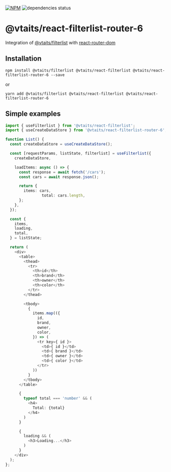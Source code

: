 [![NPM](https://img.shields.io/npm/v/@vtaits/react-filterlist-router-6.svg)](https://www.npmjs.com/package/@vtaits/react-filterlist-router-6)
![dependencies status](https://img.shields.io/librariesio/release/npm/@vtaits/react-filterlist-router-6)

# @vtaits/react-filterlist-router-6

Integration of [@vtaits/filterlist](https://www.npmjs.com/package/@vtaits/filterlist) with [react-router-dom](https://reactrouter.com/en/main)

## Installation

```
npm install @vtaits/filterlist @vtaits/react-filterlist @vtaits/react-filterlist-router-6 --save
```

or

```
yarn add @vtaits/filterlist @vtaits/react-filterlist @vtaits/react-filterlist-router-6
```

## Simple examples

```typescript
import { useFilterlist } from '@vtaits/react-filterlist';
import { useCreateDataStore } from '@vtaits/react-filterlist-router-6';

function List() {
  const createDataStore = useCreateDataStore();

  const [requestParams, listState, filterlist] = useFilterlist({
    createDataStore,

    loadItems: async () => {
      const response = await fetch('/cars');
      const cars = await response.json();

      return {
        items: cars,
				total: cars.length,
      };
    },
  });

  const {
    items,
    loading,
    total,
  } = listState;

  return (
    <div>
      <table>
        <thead>
          <tr>
            <th>id</th>
            <th>brand</th>
            <th>owner</th>
            <th>color</th>
          </tr>
        </thead>

        <tbody>
          {
            items.map(({
              id,
              brand,
              owner,
              color,
            }) => (
              <tr key={ id }>
                <td>{ id }</td>
                <td>{ brand }</td>
                <td>{ owner }</td>
                <td>{ color }</td>
              </tr>
            ))
          }
        </tbody>
      </table>

      {
        typeof total === 'number' && (
          <h4>
            Total: {total}
          </h4>
        )
      }

      {
        loading && (
          <h3>Loading...</h3>
        )
      }
    </div>
  );
};
```
